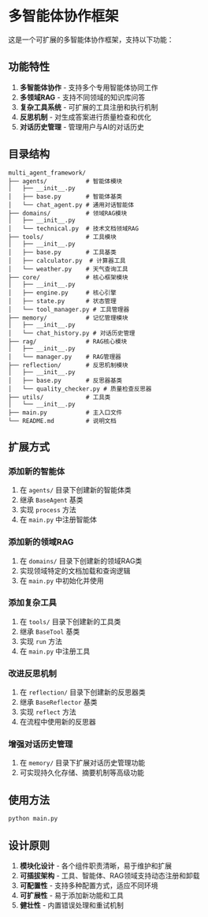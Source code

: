 # 多智能体协作框架

这是一个可扩展的多智能体协作框架，支持以下功能：

## 功能特性

1. **多智能体协作** - 支持多个专用智能体协同工作
2. **多领域RAG** - 支持不同领域的知识库问答
3. **复杂工具系统** - 可扩展的工具注册和执行机制
4. **反思机制** - 对生成答案进行质量检查和优化
5. **对话历史管理** - 管理用户与AI的对话历史

## 目录结构

```
multi_agent_framework/
├── agents/           # 智能体模块
│   ├── __init__.py
│   ├── base.py       # 智能体基类
│   └── chat_agent.py # 通用对话智能体
├── domains/          # 领域RAG模块
│   ├── __init__.py
│   └── technical.py  # 技术文档领域RAG
├── tools/            # 工具模块
│   ├── __init__.py
│   ├── base.py       # 工具基类
│   ├── calculator.py  # 计算器工具
│   └── weather.py    # 天气查询工具
├── core/             # 核心框架模块
│   ├── __init__.py
│   ├── engine.py     # 核心引擎
│   ├── state.py      # 状态管理
│   └── tool_manager.py # 工具管理器
├── memory/           # 记忆管理模块
│   ├── __init__.py
│   └── chat_history.py # 对话历史管理
├── rag/              # RAG核心模块
│   ├── __init__.py
│   └── manager.py    # RAG管理器
├── reflection/       # 反思机制模块
│   ├── __init__.py
│   ├── base.py       # 反思器基类
│   └── quality_checker.py # 质量检查反思器
├── utils/            # 工具类
│   └── __init__.py
├── main.py           # 主入口文件
└── README.md         # 说明文档
```

## 扩展方式

### 添加新的智能体

1. 在 `agents/` 目录下创建新的智能体类
2. 继承 `BaseAgent` 基类
3. 实现 `process` 方法
4. 在 `main.py` 中注册智能体

### 添加新的领域RAG

1. 在 `domains/` 目录下创建新的领域RAG类
2. 实现领域特定的文档加载和查询逻辑
3. 在 `main.py` 中初始化并使用

### 添加复杂工具

1. 在 `tools/` 目录下创建新的工具类
2. 继承 `BaseTool` 基类
3. 实现 `run` 方法
4. 在 `main.py` 中注册工具

### 改进反思机制

1. 在 `reflection/` 目录下创建新的反思器类
2. 继承 `BaseReflector` 基类
3. 实现 `reflect` 方法
4. 在流程中使用新的反思器

### 增强对话历史管理

1. 在 `memory/` 目录下扩展对话历史管理功能
2. 可实现持久化存储、摘要机制等高级功能

## 使用方法

```bash
python main.py
```

## 设计原则

1. **模块化设计** - 各个组件职责清晰，易于维护和扩展
2. **可插拔架构** - 工具、智能体、RAG领域支持动态注册和卸载
3. **可配置性** - 支持多种配置方式，适应不同环境
4. **可扩展性** - 易于添加新功能和工具
5. **健壮性** - 内置错误处理和重试机制